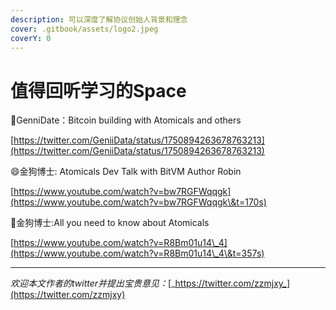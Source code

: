 ```yaml
---
description: 可以深度了解协议创始人背景和理念
cover: .gitbook/assets/logo2.jpeg
coverY: 0
---
```


# 值得回听学习的Space

:clap:GenniDate：Bitcoin building with Atomicals and others

[https://twitter.com/GeniiData/status/1750894263678763213](https://twitter.com/GeniiData/status/1750894263678763213) &#x20;

:smile:金狗博士: Atomicals Dev Talk with BitVM Author Robin

[https://www.youtube.com/watch?v=bw7RGFWqqgk](https://www.youtube.com/watch?v=bw7RGFWqqgk\&t=170s)

:tada:金狗博士:All you need to know about Atomicals

[https://www.youtube.com/watch?v=R8Bm01u14\_4](https://www.youtube.com/watch?v=R8Bm01u14\_4\&t=357s)

***

_欢迎本文作者的twitter并提出宝贵意见：_[_https://twitter.com/zzmjxy_](https://twitter.com/zzmjxy)
